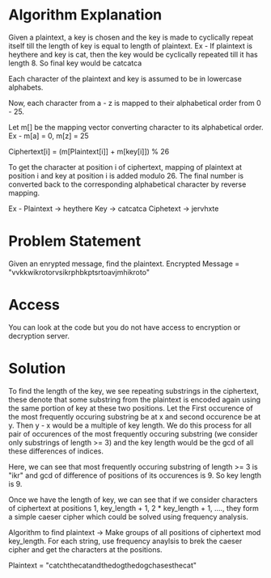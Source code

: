 

# Algorithm Explanation

Given a plaintext, a key is chosen and the key is made to cyclically repeat itself till the length of key is equal to length of plaintext.
Ex - If plaintext is heythere and key is cat, then the key would be cyclically repeated till it has length 8.
So final key would be catcatca

Each character of the plaintext and key is assumed to be in lowercase alphabets.

Now, each character from a - z is mapped to their alphabetical order from 0 - 25.

Let m[] be the mapping vector converting character to its alphabetical order. Ex - m[a] = 0, m[z] = 25

Ciphertext[i] = (m[Plaintext[i]] + m[key[i]]) % 26

To get the character at position i of ciphertext, mapping of plaintext at position i and key at position i is added modulo 26.
The final number is converted back to the corresponding alphabetical character by reverse mapping.

Ex - Plaintext -> heythere
     Key ->       catcatca
     Ciphetext -> jervhxte

# Problem Statement

Given an enrypted message, find the plaintext.
Encrypted Message = "vvkkwikrotorvsikrphbkptsrtoavjmhikroto"

# Access
You can look at the code but you do not have access to encryption or decryption server.

# Solution
To find the length of the key, we see repeating substrings in the ciphertext, these denote that some substring from the plaintext is encoded again using the same portion of key at these two positions. Let the First occurence of the most frequently occuring substring be at x and second occurence be at y. Then y - x would be a multiple of key length. We do this process for all pair of occurences of the most frequently occuring substring (we consider only substrings of length >= 3) and the key length would be the gcd of all these differences of indices.

Here, we can see that most frequently occuring substring of length >= 3 is "ikr" and gcd of difference of positions of its occurences is 9.
So key length is 9.

Once we have the length of key, we can see that if we consider characters of ciphertext at positions 1, key_length + 1, 2 * key_length + 1, ...., they form a simple caeser cipher which could be solved using frequency analysis.

Algorithm to find plaintext -> Make groups of all positions of ciphertext mod key_length. For each string, use frequency anaylsis to brek the caeser cipher and get the characters at the positions.

Plaintext = "catchthecatandthedogthedogchasesthecat"
